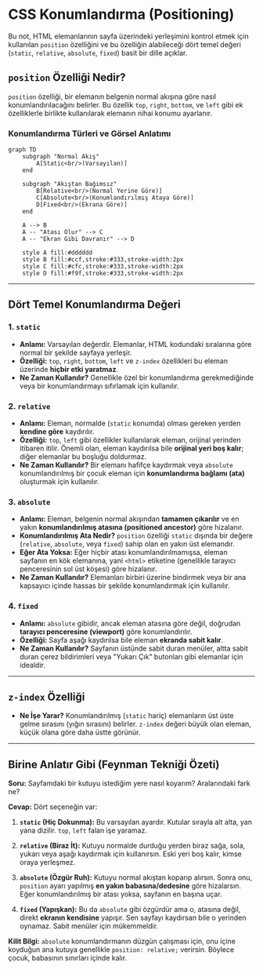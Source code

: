 # CSS Konumlandırma (Positioning)

Bu not, HTML elemanlarının sayfa üzerindeki yerleşimini kontrol etmek için kullanılan `position` özelliğini ve bu özelliğin alabileceği dört temel değeri (`static`, `relative`, `absolute`, `fixed`) basit bir dille açıklar.

## `position` Özelliği Nedir?

`position` özelliği, bir elemanın belgenin normal akışına göre nasıl konumlandırılacağını belirler. Bu özellik `top`, `right`, `bottom`, ve `left` gibi ek özelliklerle birlikte kullanılarak elemanın nihai konumu ayarlanır.

### Konumlandırma Türleri ve Görsel Anlatımı

```mermaid
graph TD
    subgraph "Normal Akış"
        A[Static<br/>(Varsayılan)]
    end

    subgraph "Akıştan Bağımsız"
        B[Relative<br/>(Normal Yerine Göre)]
        C[Absolute<br/>(Konumlandırılmış Ataya Göre)]
        D[Fixed<br/>(Ekrana Göre)]
    end

    A --> B
    A -- "Atası Olur" --> C
    A -- "Ekran Gibi Davranır" --> D

    style A fill:#dddddd
    style B fill:#ccf,stroke:#333,stroke-width:2px
    style C fill:#cfc,stroke:#333,stroke-width:2px
    style D fill:#f9f,stroke:#333,stroke-width:2px
```

---

## Dört Temel Konumlandırma Değeri

### 1. `static`
- **Anlamı:** Varsayılan değerdir. Elemanlar, HTML kodundaki sıralarına göre normal bir şekilde sayfaya yerleşir.
- **Özelliği:** `top`, `right`, `bottom`, `left` ve `z-index` özellikleri bu eleman üzerinde **hiçbir etki yaratmaz**.
- **Ne Zaman Kullanılır?** Genellikle özel bir konumlandırma gerekmediğinde veya bir konumlandırmayı sıfırlamak için kullanılır.

### 2. `relative`
- **Anlamı:** Eleman, normalde (`static` konumda) olması gereken yerden **kendine göre** kaydırılır.
- **Özelliği:** `top`, `left` gibi özellikler kullanılarak eleman, orijinal yerinden itibaren itilir. Önemli olan, eleman kaydırılsa bile **orijinal yeri boş kalır**; diğer elemanlar bu boşluğu doldurmaz.
- **Ne Zaman Kullanılır?** Bir elemanı hafifçe kaydırmak veya `absolute` konumlandırılmış bir çocuk eleman için **konumlandırma bağlamı (ata)** oluşturmak için kullanılır.

### 3. `absolute`
- **Anlamı:** Eleman, belgenin normal akışından **tamamen çıkarılır** ve en yakın **konumlandırılmış atasına (positioned ancestor)** göre hizalanır.
- **Konumlandırılmış Ata Nedir?** `position` özelliği `static` dışında bir değere (`relative`, `absolute`, veya `fixed`) sahip olan en yakın üst elemandır.
- **Eğer Ata Yoksa:** Eğer hiçbir atası konumlandırılmamışsa, eleman sayfanın en kök elemanına, yani `<html>` etiketine (genellikle tarayıcı penceresinin sol üst köşesi) göre hizalanır.
- **Ne Zaman Kullanılır?** Elemanları birbiri üzerine bindirmek veya bir ana kapsayıcı içinde hassas bir şekilde konumlandırmak için kullanılır.

### 4. `fixed`
- **Anlamı:** `absolute` gibidir, ancak eleman atasına göre değil, doğrudan **tarayıcı penceresine (viewport)** göre konumlandırılır.
- **Özelliği:** Sayfa aşağı kaydırılsa bile eleman **ekranda sabit kalır**.
- **Ne Zaman Kullanılır?** Sayfanın üstünde sabit duran menüler, altta sabit duran çerez bildirimleri veya "Yukarı Çık" butonları gibi elemanlar için idealdir.

---

## `z-index` Özelliği

- **Ne İşe Yarar?** Konumlandırılmış (`static` hariç) elemanların üst üste gelme sırasını (yığın sırasını) belirler. `z-index` değeri büyük olan eleman, küçük olana göre daha üstte görünür.

---

## Birine Anlatır Gibi (Feynman Tekniği Özeti)

**Soru:** Sayfamdaki bir kutuyu istediğim yere nasıl koyarım? Aralarındaki fark ne?

**Cevap:** Dört seçeneğin var:

1.  **`static` (Hiç Dokunma):** Bu varsayılan ayardır. Kutular sırayla alt alta, yan yana dizilir. `top`, `left` falan işe yaramaz.

2.  **`relative` (Biraz İt):** Kutuyu normalde durduğu yerden biraz sağa, sola, yukarı veya aşağı kaydırmak için kullanırsın. Eski yeri boş kalır, kimse oraya yerleşmez.

3.  **`absolute` (Özgür Ruh):** Kutuyu normal akıştan koparıp alırsın. Sonra onu, `position` ayarı yapılmış **en yakın babasına/dedesine** göre hizalarsın. Eğer konumlandırılmış bir atası yoksa, sayfanın en başına uçar.

4.  **`fixed` (Yapışkan):** Bu da `absolute` gibi özgürdür ama o, atasına değil, direkt **ekranın kendisine** yapışır. Sen sayfayı kaydırsan bile o yerinden oynamaz. Sabit menüler için mükemmeldir.

**Kilit Bilgi:** `absolute` konumlandırmanın düzgün çalışması için, onu içine koyduğun ana kutuya genellikle `position: relative;` verirsin. Böylece çocuk, babasının sınırları içinde kalır.
